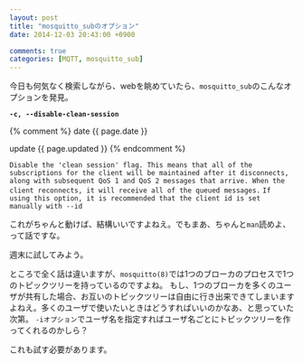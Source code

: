 ```yaml
---
layout: post
title: "mosquitto_subのオプション"
date: 2014-12-03 20:43:00 +0900

comments: true
categories: [MQTT, mosquitto_sub]
---
```


今日も何気なく検索しながら、webを眺めていたら、`mosquitto_sub`のこんなオプションを発見。

**`-c, --disable-clean-session `**
<!-- more --> 
{% comment %}
date {{ page.date }}

update {{ page.updated }}
{% endcomment %}

`Disable the 'clean session' flag. This means that all of the subscriptions for the client will be maintained after it disconnects, along with subsequent QoS 1 and QoS 2 messages that arrive. When the client reconnects, it will receive all of the queued messages.`
`If using this option, it is recommended that the client id is set manually with --id`

これがちゃんと動けば、結構いいですよねえ。でもまあ、ちゃんと`man`読めよ、って話ですな。

週末に試してみよう。

ところで全く話は違いますが、`mosquitto(8)`では1つのブローカのプロセスで1つのトピックツリーを持っているのですよね。
もし、1つのブローカを多くのユーザが共有した場合、お互いのトピックツリーは自由に行き出来できてしまいますよねえ。多くのユーザで使いたいときはどうすればいいのかなあ、と思っていた次第。
`-iオプション`でユーザ名を指定すればユーザ名ごとにトピックツリーを作ってくれるのかしら？

これも試す必要があります。


